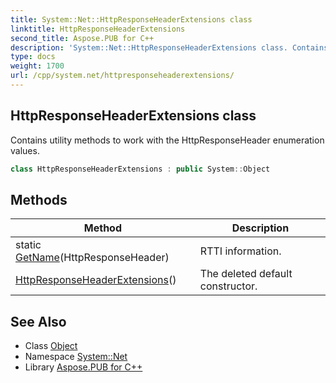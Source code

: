 ```yaml
---
title: System::Net::HttpResponseHeaderExtensions class
linktitle: HttpResponseHeaderExtensions
second_title: Aspose.PUB for C++
description: 'System::Net::HttpResponseHeaderExtensions class. Contains utility methods to work with the HttpResponseHeader enumeration values in C++.'
type: docs
weight: 1700
url: /cpp/system.net/httpresponseheaderextensions/
---
```

## HttpResponseHeaderExtensions class


Contains utility methods to work with the HttpResponseHeader enumeration values.

```cpp
class HttpResponseHeaderExtensions : public System::Object
```

## Methods

| Method | Description |
| --- | --- |
| static [GetName](./getname/)(HttpResponseHeader) | RTTI information. |
| [HttpResponseHeaderExtensions](./httpresponseheaderextensions/)() | The deleted default constructor. |
## See Also

* Class [Object](../../system/object/)
* Namespace [System::Net](../)
* Library [Aspose.PUB for C++](../../)
